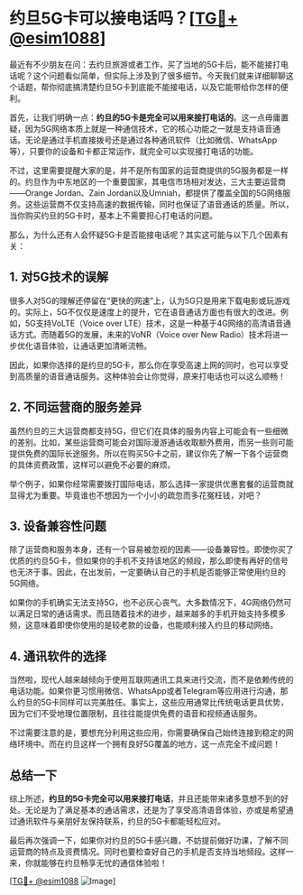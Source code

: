 # 约旦5G卡可以接电话吗？[[TG💪+ @esim1088](https://t.me/s/esim1088)]

最近有不少朋友在问：去约旦旅游或者工作，买了当地的5G卡后，能不能接打电话呢？这个问题看似简单，但实际上涉及到了很多细节。今天我们就来详细聊聊这个话题，帮你彻底搞清楚约旦5G卡到底能不能接电话，以及它能带给你怎样的便利。

首先，让我们明确一点：**约旦的5G卡是完全可以用来接打电话的**。这一点毋庸置疑，因为5G网络本质上就是一种通信技术，它的核心功能之一就是支持语音通话。无论是通过手机直接拨号还是通过各种通讯软件（比如微信、WhatsApp等），只要你的设备和卡都正常运作，就完全可以实现接打电话的功能。

不过，这里需要提醒大家的是，并不是所有国家的运营商提供的5G服务都是一样的。约旦作为中东地区的一个重要国家，其电信市场相对发达，三大主要运营商——Orange Jordan、Zain Jordan以及Umniah，都提供了覆盖全国的5G网络服务。这些运营商不仅支持高速的数据传输，同时也保证了语音通话的质量。所以，当你购买约旦的5G卡时，基本上不需要担心打电话的问题。

那么，为什么还有人会怀疑5G卡是否能接电话呢？其实这可能与以下几个因素有关：

## 1. 对5G技术的误解

很多人对5G的理解还停留在“更快的网速”上，认为5G只是用来下载电影或玩游戏的。实际上，5G不仅仅是速度上的提升，它在语音通话方面也有很大的改进。例如，5G支持VoLTE（Voice over LTE）技术，这是一种基于4G网络的高清语音通话方式。而随着5G的发展，未来的VoNR（Voice over New Radio）技术将进一步优化语音体验，让通话更加清晰流畅。

因此，如果你选择的是约旦的5G卡，那么你在享受高速上网的同时，也可以享受到高质量的语音通话服务。这种体验会让你觉得，原来打电话也可以这么顺畅！

## 2. 不同运营商的服务差异

虽然约旦的三大运营商都支持5G，但它们在具体的服务内容上可能会有一些细微的差别。比如，某些运营商可能会对国际漫游通话收取额外费用，而另一些则可能提供免费的国际长途服务。所以在购买5G卡之前，建议你先了解一下各个运营商的具体资费政策，这样可以避免不必要的麻烦。

举个例子，如果你经常需要拨打国际电话，那么选择一家提供优惠套餐的运营商就显得尤为重要。毕竟谁也不想因为一个小小的疏忽而多花冤枉钱，对吧？

## 3. 设备兼容性问题

除了运营商和服务本身，还有一个容易被忽视的因素——设备兼容性。即使你买了优质的约旦5G卡，但如果你的手机不支持该地区的频段，那么即使有再好的信号也无济于事。因此，在出发前，一定要确认自己的手机是否能够正常使用约旦的5G网络。

如果你的手机确实无法支持5G，也不必灰心丧气。大多数情况下，4G网络仍然可以满足日常的通话需求。而且随着技术的进步，越来越多的手机开始支持多模多频，这意味着即使你使用的是较老款的设备，也能顺利接入约旦的移动网络。

## 4. 通讯软件的选择

当然啦，现代人越来越倾向于使用互联网通讯工具来进行交流，而不是依赖传统的电话功能。如果你更习惯用微信、WhatsApp或者Telegram等应用进行沟通，那么约旦的5G卡同样可以完美胜任。事实上，这些应用通常比传统电话更具优势，因为它们不受地理位置限制，且往往能提供免费的语音和视频通话服务。

不过需要注意的是，要想充分利用这些应用，你需要确保自己始终连接到稳定的网络环境中。而在约旦这样一个拥有良好5G覆盖的地方，这一点完全不成问题！

## 总结一下

综上所述，**约旦的5G卡完全可以用来接打电话**，并且还能带来诸多意想不到的好处。无论是为了满足基本的通话需求，还是为了享受高清语音体验，亦或是希望通过通讯软件与亲朋好友保持联系，约旦的5G卡都能轻松应对。

最后再次强调一下，如果你对约旦的5G卡感兴趣，不妨提前做好功课，了解不同运营商的特点及资费情况。同时也要检查好自己的手机是否支持当地频段。这样一来，你就能够在约旦畅享无忧的通信体验啦！

[[TG💪+ @esim1088](https://t.me/s/esim1088) ![Image](https://i.postimg.cc/4NQfJmqS/Snipaste-2025-05-13-00-14-12.png)]